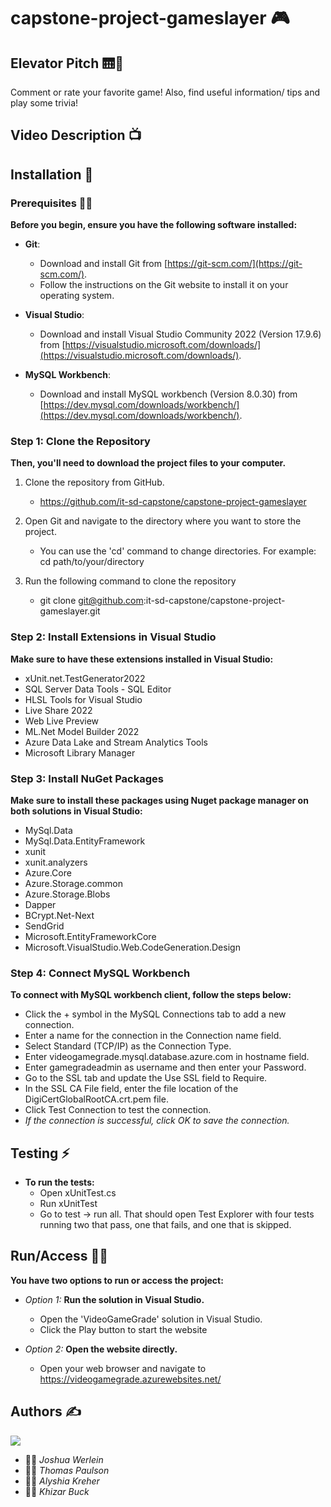 # capstone-project-gameslayer 🎮


## Elevator Pitch 🛗📣
Comment or rate your favorite game! Also, find useful information/ tips and play some trivia! 


## Video Description 📺



## Installation 🚧

### Prerequisites 🧑‍💻

**Before you begin, ensure you have the following software installed:**
 - **Git**: 
   - Download and install Git from [https://git-scm.com/](https://git-scm.com/).
   - Follow the instructions on the Git website to install it on your operating system.
     
- **Visual Studio**:
   - Download and install Visual Studio Community 2022 (Version 17.9.6) from [https://visualstudio.microsoft.com/downloads/](https://visualstudio.microsoft.com/downloads/).
     
- **MySQL Workbench**:
   - Download and install MySQL workbench (Version 8.0.30) from [https://dev.mysql.com/downloads/workbench/](https://dev.mysql.com/downloads/workbench/).

### Step 1: Clone the Repository
**Then, you'll need to download the project files to your computer.**

1. Clone the repository from GitHub.
   - https://github.com/it-sd-capstone/capstone-project-gameslayer
     
2. Open Git and navigate to the directory where you want to store the project.
   - You can use the 'cd' command to change directories.  For example: cd path/to/your/directory
     
4. Run the following command to clone the repository
   - git clone git@github.com:it-sd-capstone/capstone-project-gameslayer.git

### Step 2: Install Extensions in Visual Studio

**Make sure to have these extensions installed in Visual Studio:** 
  - xUnit.net.TestGenerator2022
  - SQL Server Data Tools - SQL Editor
  - HLSL Tools for Visual Studio
  - Live Share 2022
  - Web Live Preview
  - ML.Net Model Builder 2022
  - Azure Data Lake and Stream Analytics Tools
  - Microsoft Library Manager

### Step 3: Install NuGet Packages 

**Make sure to install these packages using Nuget package manager on both solutions in Visual Studio:**
   - MySql.Data
   - MySql.Data.EntityFramework
   - xunit
   - xunit.analyzers
   - Azure.Core
   - Azure.Storage.common
   - Azure.Storage.Blobs
   - Dapper
   - BCrypt.Net-Next
   - SendGrid
   - Microsoft.EntityFrameworkCore
   - Microsoft.VisualStudio.Web.CodeGeneration.Design

### Step 4: Connect MySQL Workbench

**To connect with MySQL workbench client, follow the steps below:**
  - Click the + symbol in the MySQL Connections tab to add a new connection.
  - Enter a name for the connection in the Connection name field.
  - Select Standard (TCP/IP) as the Connection Type.
  - Enter videogamegrade.mysql.database.azure.com in hostname field.
  - Enter gamegradeadmin as username and then enter your Password.
  - Go to the SSL tab and update the Use SSL field to Require.
  - In the SSL CA File field, enter the file location of the DigiCertGlobalRootCA.crt.pem file.
  - Click Test Connection to test the connection.
  - *If the connection is successful, click OK to save the connection.*

## Testing ⚡
- **To run the tests:**
  - Open xUnitTest.cs
  -  Run xUnitTest
    - Go to test -> run all. That should open Test Explorer with four tests running two that pass, one that fails, and one that is skipped. 

   

## Run/Access 🚀🌐

**You have two options to run or access the project:**

  - *Option 1:* **Run the solution in Visual Studio.**
     - Open the 'VideoGameGrade' solution in Visual Studio.
     - Click the Play button to start the website
  
  - *Option 2:* **Open the website directly.**
     - Open your web browser and navigate to https://videogamegrade.azurewebsites.net/
  
## Authors ✍️ 
<a href="https://github.com/it-sd-capstone/capstone-project-gameslayer/graphs/contributors">
  <img src="https://contrib.rocks/image?repo=it-sd-capstone/capstone-project-gameslayer" />
</a>

 - 🧑‍🎓 *Joshua Werlein*
 - 🧑‍🎓 *Thomas Paulson*
 - 👩‍🎓 *Alyshia Kreher*
 - 🧑‍🎓 *Khizar Buck*
